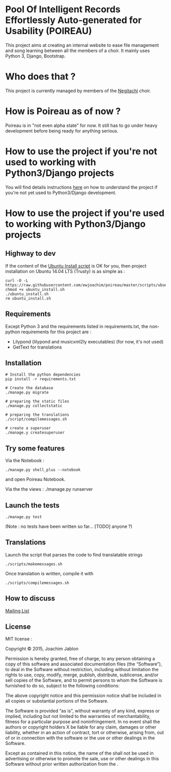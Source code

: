 # Pool Of Intelligent Records Effortlessly Auto-generated for Usability (POIREAU)

This project aims at creating an internal website to ease file management and song learning between all the members of a choir. It mainly uses Python 3, Django, Bootstrap.

Who does that ?
===============

This project is currently managed by members of the [Negitachi](http://www.negitachi.fr) choir.


How is Poireau as of now ?
==========================

Poireau is in "not even alpha state" for now. It still has to go under heavy development before being ready for anything serious.

How to use the project if you're not used to working with Python3/Django projects
=================================================================================

You will find details instructions [here](tutorial.md) on how to understand the project if you're not yet used to Python3/Django development.


How to use the project if you're used to working with Python3/Django projects
=============================================================================

Highway to dev
--------------

If the content of the [Ubuntu Install script](scripts/ubuntu_install.sh) is OK for you, then project installation on Ubuntu 14.04 LTS (Trusty) is as simple as :

    curl -O -L https://raw.githubusercontent.com/ewjoachim/poireau/master/scripts/ubuntu_install.sh
    chmod +x ubuntu_install.sh
    ./ubuntu_install.sh
    rm ubuntu_install.sh

Requirements
------------

Except Python 3 and the requirements listed in requirements.txt, the non-python requirements for this project are :

 - Lilypond (lilypond and musicxml2ly executables) (for now, it's not used)
 - GetText for translations


Installation
------------

	# Install the python dependencies
    pip install -r requirements.txt

    # Create the database
    ./manage.py migrate

    # preparing the static files
    ./manage.py collectstatic

    # preparing the translations
    ./script/compilemessages.sh

    # create a superuser
    ./manage.y createsuperuser


Try some features
-----------------

Via the Notebook :

    ./manage.py shell_plus --notebook

and open Poireau Notebook.

Via the the views :
	./manage.py runserver

Launch the tests
----------------

    ./manage.py test

(Note : no tests have been written so far... [TODO] anyone ?)

Translations
------------

Launch the script that parses the code to find translatable strings

    ./scripts/makemessages.sh

Once translation is written, compile it with

    ./scripts/compilemessages.sh


How to discuss
--------------

[Mailing List](https://groups.google.com/forum/?hl=fr#!forum/poireau)


License
-------

MIT license :

Copyright © 2015, Joachim Jablon

Permission is hereby granted, free of charge, to any person obtaining a copy of this software and associated documentation files (the “Software”), to deal in the Software without restriction, including without limitation the rights to use, copy, modify, merge, publish, distribute, sublicense, and/or sell copies of the Software, and to permit persons to whom the Software is furnished to do so, subject to the following conditions:

The above copyright notice and this permission notice shall be included in all copies or substantial portions of the Software.

The Software is provided “as is”, without warranty of any kind, express or implied, including but not limited to the warranties of merchantability, fitness for a particular purpose and noninfringement. In no event shall the authors or copyright holders X be liable for any claim, damages or other liability, whether in an action of contract, tort or otherwise, arising from, out of or in connection with the software or the use or other dealings in the Software.

Except as contained in this notice, the name of the <copyright holders> shall not be used in advertising or otherwise to promote the sale, use or other dealings in this Software without prior written authorization from the <copyright holders>.
